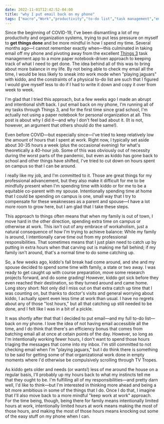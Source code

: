 ```yaml
---
date: 2022-11-01T12:42:52-04:00
title: "why I put email back on my phone"
tags: ["macro","Work","productivity","to-do list","task management","email","Things","COVID-19","parenting"]
---
```

Since the beginning of COVID-19, I've been dismantling a lot of my productivity and organization systems, trying to put less pressure on myself to **get things done** and be more mindful in how I spend my time. Several months ago—I cannot remember exactly when—this culminated in taking email off my phone and pivoting away from the excellent [Things 3](https://culturedcode.com/things/) task management app to a more paper notebook-driven approach to keeping track of what I need to get done. The idea behind all of this was to bring about more balance in my life. By not being able to check my email all the time, I would be less likely to sneak into work mode when "playing jaguars" with kiddo, and the constraints of a physical to-do list are such that I figured I would give myself less to do if I had to write it down and copy it over from week to week.

I'm glad that I tried this approach, but a few weeks ago I made an abrupt and intentional shift back. I put email back on my phone, I'm running all of my tasks through Things 3, and for the first time since grad school, I'm actually not using a paper notebook for personal organization at all. This post is about why I did it—and why I don't feel bad about it. (It is not, however, an argument that others should do the same!). 

Even before COVID—but especially since—I've tried to keep relatively low the amount of hours that I spent at work. Right now, I typically set aside about 30-35 hours a week (plus the occasional evening) for what's theoretically a 40-hour job. Some of this was obviously out of necessity during the worst parts of the pandemic, but even as kiddo has gone back to school and other things have shifted, I've tried to cut down on hours spent on campus so that I can be around. 

I really like my job, and I'm committed to it. Those are great things for my professional advancement, but they also make it difficult for me to be mindfully present when I'm spending time with kiddo or for me to be a equitable co-parent with my spouse. Intentionally spending time at home that I could be spending on campus is one, small way that I try to compensate for these weaknesses as a parent and spouse—I have a lot more room to grow here, but I am glad that I take these steps. 

This approach to things often means that when my family is out of town, I move hard in the other direction, spending extra time on campus or otherwise at work. This isn't out of any embrace of workaholism, just a natural consequence of how I'm trying to achieve balance: While my family is around, I intentionally carve time out from my professional responsibilities. That sometimes means that I just plain need to catch up by putting in extra hours when that carving out is making me fall behind; if my family isn't around, that's a normal time to do some catching up. 

So, a few weeks ago, kiddo's fall break had come around, and she and my spouse decided to spend some time with family, a state or two away. I was ready to get caught up with course preparation, move some research projects forward, and do some grading! However, kiddo got sick before they even reached their destination, so they turned around and came home. Long story short: Not only did I miss out on that extra catch up time that I was counting on, but thanks to doctor's visits and general worrying about kiddo, I actually spent even less time at work than usual. I have no regrets about any of those "lost hours," but all that catching up still needed to be done, and I felt like I was in a bit of a pickle.

It was shortly after that that I decided to put email—and my full to-do list—back on my phone. I love the idea of not having email accessible all the time, and I do think that there's an efficiency bonus that comes from batching email all at once at cetain points of the day. However, so long as I'm intentionally working fewer hours, I don't want to spend those hours triaging the messages that come into my inbox. I'm still committed to not checking email when I'm "playing jaguars," but I do think there is something to be said for getting some of that organizational work done in empty moments where I'd otherwise be compulsively scrolling through TV Tropes.

As kiddo gets older and needs (or wants!) less of me around the house on a regular basis, I'll probably up my hours back to what my instincts tell me that they ought to be. I'm fulfilling all of my responsibilities—and pretty darn well, I'd like to think—but I'm interested in thinking more ahead and being a bit more ambitious in some of the things that I do. Once I do that, I imagine that I'll also move back to a more mindful "keep work at work" approach. For the time being, though, being there for family means intentionally limited hours at work, intentionally limited hours at work means making the most of those hours, and making the most of those hours means knocking out some of the easy stuff on my phone when I can. 